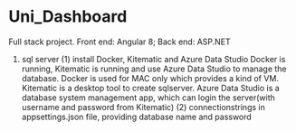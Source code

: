 # Uni_Dashboard

Full stack project.
Front end: Angular 8; Back end: ASP.NET

1. sql server
  (1) install Docker, Kitematic and Azure Data Studio
    Docker is running, Kitematic is running and use Azure Data Studio to manage the database.
    Docker is used for MAC only which provides a kind of VM.
    Kitematic is a desktop tool to create sqlserver.
    Azure Data Studio is a database system management app, which can login the server(with username and password from Kitematic)
  (2) connectionstrings in appsettings.json file, providing database name and password
